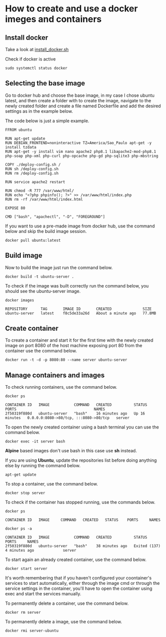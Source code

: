 # How to create and use a docker imeges and containers

## Install docker

Take a look at [install_docker.sh](../scripts/install_docker.sh)

Check if docker is active

```
sudo systemctl status docker
```

## Selecting the base image

Go to docker hub and choose the base image, in my case I chose ubuntu latest, and then create a folder with to create the image, navigate to the newly created folder and create a file named Dockerfile and add the desired settings as in the example below.

The code below is just a simple example.

```
FFROM ubuntu

RUN apt-get update
RUN DEBIAN_FRONTEND=noninteractive TZ=America/Sao_Paulo apt-get -y install tzdata
RUN apt-get -y install vim nano apache2 php8.1 libapache2-mod-php8.1 php-soap php-xml php-curl php-opcache php-gd php-sqlite3 php-mbstring

COPY ./deploy-config.sh /
RUN sh /deploy-config.sh
RUN rm /deploy-config.sh

RUN service apache2 restart

RUN chmod -R 777 /var/www/html/
RUN echo "<?php phpinfo(); ?>" >> /var/www/html/index.php
RUN rm -rf /var/www/html/index.html

EXPOSE 80

CMD ["bash", "apachectl", "-D", "FOREGROUND"]
```

If you want to use a pre-made image from docker hub, use the command below and skip the build image session.

```
docker pull ubuntu:latest
```

## Build image

Now to build the image just run the command below.

```
docker build -t ubuntu-server .
```

To check if the image was built correctly run the command below, you should see the ubuntu-server image.

```
docker images

REPOSITORY      TAG       IMAGE ID       CREATED              SIZE
ubuntu-server   latest    f8c5de33a26d   About a minute ago   77.8MB
```

## Create container

To create a container and start it for the first time with the newly created image on port 8080 of the host machine exposing port 80 from the container use the command below.

```
docker run -t -d -p 8080:80 --name server ubuntu-server
```

## Manage containers and images

To check running containers, use the command below.

```
docker ps

CONTAINER ID   IMAGE           COMMAND   CREATED          STATUS          PORTS                                   NAMES
2f50319f880d   ubuntu-server   "bash"    16 minutes ago   Up 16 minutes   0.0.0.0:8080->80/tcp, :::8080->80/tcp   server
```

To open the newly created container using a bash terminal you can use the command below.

```
docker exec -it server bash
```

**Alpine** based images don't use bash in this case use **sh** instead.

If you are using **Ubuntu**, update the repositories list before doing anything else by running the command below.

```
apt-get update
```

To stop a container, use the command below.

```
docker stop server
```

To check if the container has stopped running, use the commands below.

```
docker ps

CONTAINER ID   IMAGE     COMMAND   CREATED   STATUS    PORTS     NAMES

docker ps -a

CONTAINER ID   IMAGE           COMMAND   CREATED          STATUS                       PORTS     NAMES
2f50319f880d   ubuntu-server   "bash"    38 minutes ago   Exited (137) 4 minutes ago             server
```

To start again an already created container, use the command below.

```
docker start server
```

It's worth remembering that if you haven't configured your coontainer's services to start automatically, either through the image cmd or through the service settings in the container, you'll have to open the container using exec and start the services manually.

To permanently delete a container, use the command below.

```
docker rm server
```

To permanently delete a image, use the command below.

```
docker rmi server-ubuntu
```